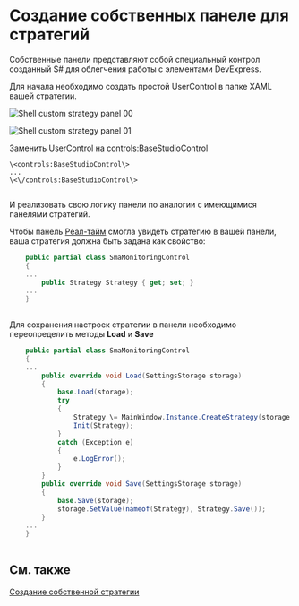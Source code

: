 # Создание собственных панеле для стратегий

Собственные панели представляют собой специальный контрол созданный S\# для облегчения работы с элементами DevExpress.

Для начала необходимо создать простой UserControl в папке XAML вашей стратегии. 

![Shell custom strategy panel 00](~/images/Shell_custom_strategy_panel_00.png)

![Shell custom strategy panel 01](~/images/Shell_custom_strategy_panel_01.png)

Заменить UserControl на controls:BaseStudioControl

```xaml
\<controls:BaseStudioControl\>
...
\<\/controls:BaseStudioControl\>
	  				
```

И реализовать свою логику панели по аналогии с имеющимися панелями стратегий.

Чтобы панель [Реал\-тайм](Shell_RealTime.md) смогла увидеть стратегию в вашей панели, ваша стратегия должна быть задана как свойство:

```cs
	public partial class SmaMonitoringControl
	{
	...
		public Strategy Strategy { get; set; }
	...
	}
		
```

Для сохранения настроек стратегии в панели необходимо переопределить методы **Load** и **Save**

```cs
	public partial class SmaMonitoringControl
	{
	...
		public override void Load(SettingsStorage storage)
		{
			base.Load(storage);
			try
			{
				Strategy \= MainWindow.Instance.CreateStrategy(storage.GetValue\<SettingsStorage\>(nameof(Strategy)));
				Init(Strategy);
			}
			catch (Exception e)
			{
				e.LogError();
			}
		}
		public override void Save(SettingsStorage storage)
		{
			base.Save(storage);
			storage.SetValue(nameof(Strategy), Strategy.Save());
		}
	...
	}
		
```

## См. также

[Создание собственной стратегии](Shell_custom_strategy.md)
